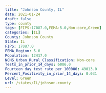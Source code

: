 ```yaml
---
title: "Johnson County, IL"
date: 2021-01-24
draft: false
type: county
tags: [FIPS:17087.0,FEMA:5.0,Non-core,Green]
categories: [IL]
County: Johnson County
State: IL
FIPS: 17087.0
FEMA_Region: 5.0
Population: 12417.0
NCHS_Urban_Rural_Classification: Non-core
Tests_in_prior_14_days: 6086.0
Fourteen_day_test_rate_per_100000: 49013.0
Percent_Positivity_in_prior_14_days: 0.031
Level: Green
url: /states/IL/johnson-county
---
```



